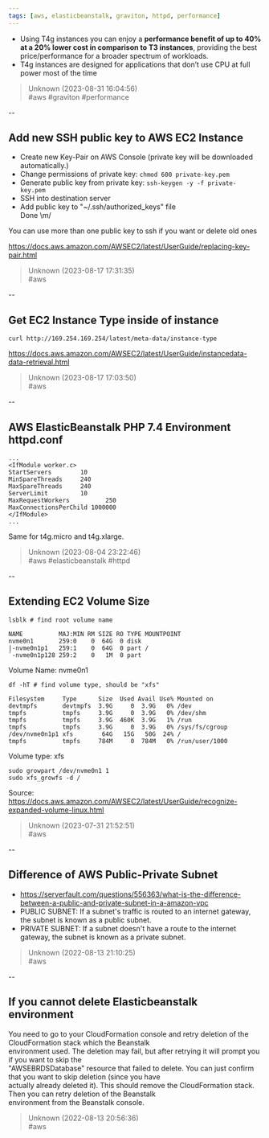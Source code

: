 ```yaml
---
tags: [aws, elasticbeanstalk, graviton, httpd, performance]
---
```


- Using T4g instances you can enjoy a **performance benefit of up to 40% at a 20% lower cost in comparison to T3 instances**, providing the best price/performance for a broader spectrum of workloads.
- T4g instances are designed for applications that don’t use CPU at full power most of the time  

> Unknown (2023-08-31 16:04:56)  
> #aws #graviton #performance

--

## Add new SSH public key to AWS EC2 Instance

- Create new Key-Pair on AWS Console (private key will be downloaded automatically.)
- Change permissions of private key: ```chmod 600 private-key.pem```
- Generate public key from private key: ```ssh-keygen -y -f private-key.pem```
- SSH into destination server
- Add public key to "~/.ssh/authorized_keys" file  
Done \m/

You can use more than one public key to ssh if you want or delete old ones

https://docs.aws.amazon.com/AWSEC2/latest/UserGuide/replacing-key-pair.html  

> Unknown (2023-08-17 17:31:35)  
> #aws

--

## Get EC2 Instance Type inside of instance

```  
curl http://169.254.169.254/latest/meta-data/instance-type  
```

https://docs.aws.amazon.com/AWSEC2/latest/UserGuide/instancedata-data-retrieval.html  

> Unknown (2023-08-17 17:03:50)  
> #aws

--

## AWS ElasticBeanstalk PHP 7.4 Environment httpd.conf

```  
...  
<IfModule worker.c>  
StartServers        10  
MinSpareThreads     240  
MaxSpareThreads     240  
ServerLimit         10  
MaxRequestWorkers          250  
MaxConnectionsPerChild 1000000  
</IfModule>  
...  
```

Same for t4g.micro and t4g.xlarge.  

> Unknown (2023-08-04 23:22:46)  
> #aws #elasticbeanstalk #httpd

--

## Extending EC2 Volume Size

```  
lsblk # find root volume name

NAME          MAJ:MIN RM SIZE RO TYPE MOUNTPOINT  
nvme0n1       259:0    0  64G  0 disk  
|-nvme0n1p1   259:1    0  64G  0 part /  
`-nvme0n1p128 259:2    0   1M  0 part  
```

Volume Name: nvme0n1

```  
df -hT # find volume type, should be "xfs" 

Filesystem     Type      Size  Used Avail Use% Mounted on  
devtmpfs       devtmpfs  3.9G     0  3.9G   0% /dev  
tmpfs          tmpfs     3.9G     0  3.9G   0% /dev/shm  
tmpfs          tmpfs     3.9G  460K  3.9G   1% /run  
tmpfs          tmpfs     3.9G     0  3.9G   0% /sys/fs/cgroup  
/dev/nvme0n1p1 xfs        64G   15G   50G  24% /  
tmpfs          tmpfs     784M     0  784M   0% /run/user/1000  
```

Volume type: xfs

```  
sudo growpart /dev/nvme0n1 1  
sudo xfs_growfs -d /  
```

Source: https://docs.aws.amazon.com/AWSEC2/latest/UserGuide/recognize-expanded-volume-linux.html  

> Unknown (2023-07-31 21:52:51)  
> #aws

--

## Difference of AWS Public-Private Subnet

- https://serverfault.com/questions/556363/what-is-the-difference-between-a-public-and-private-subnet-in-a-amazon-vpc
- PUBLIC SUBNET: If a subnet's traffic is routed to an internet gateway, the subnet is known as a public subnet.
- PRIVATE SUBNET: If a subnet doesn't have a route to the internet gateway, the subnet is known as a private subnet.  

> Unknown (2022-08-13 21:10:25)  
> #aws

--

## If you cannot delete Elasticbeanstalk environment

You need to go to your CloudFormation console and retry deletion of the CloudFormation stack which the Beanstalk  
environment used. The deletion may fail, but after retrying it will prompt you if you want to skip the  
"AWSEBRDSDatabase" resource that failed to delete. You can just confirm that you want to skip deletion (since you have  
actually already deleted it). This should remove the CloudFormation stack. Then you can retry deletion of the Beanstalk  
environment from the Beanstalk console.  

> Unknown (2022-08-13 20:56:36)  
> #aws

